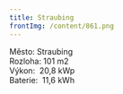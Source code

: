 ```yaml
---
title: Straubing
frontImg: /content/861.png
---
```

<!--StartFragment-->

Město: Straubing\
Rozloha: 101 m2\
Výkon:  20,8 kWp\
Baterie:  11,6 kWh

<!--EndFragment-->